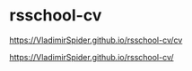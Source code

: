 # rsschool-cv
https://VladimirSpider.github.io/rsschool-cv/cv

https://VladimirSpider.github.io/rsschool-cv/